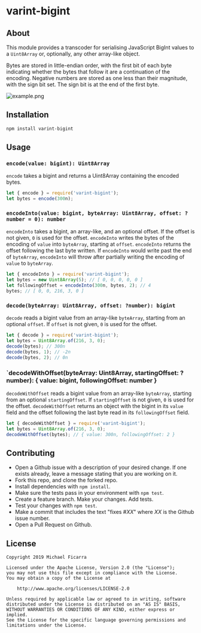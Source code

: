 varint-bigint
=============

## About

This module provides a transcoder for serialising JavaScript BigInt values to a
`Uint8Array` or, optionally, any other array-like object.

Bytes are stored in little-endian order, with the first bit of each byte
indicating whether the bytes that follow it are a continuation of the encoding.
Negative numbers are stored as one less than their magnitude, with the sign bit
set. The sign bit is at the end of the first byte.

![example.png]()

## Installation

```sh
npm install varint-bigint
```

## Usage

### `encode(value: bigint): Uint8Array`

`encode` takes a bigint and returns a Uint8Array containing the encoded bytes.

```js
let { encode } = require('varint-bigint');
let bytes = encode(300n);
```

### `encodeInto(value: bigint, byteArray: Uint8Array, offset: ?number = 0): number`

`encodeInto` takes a bigint, an array-like, and an optional offset. If the
offset is not given, `0` is used for the offset. `encodeInto` writes the bytes
of the encoding of `value` into `byteArray`, starting at `offset`. `encodeInto`
returns the offset following the last byte written. If `encodeInto` would write
past the end of `byteArray`, `encodeInto` will throw after partially writing
the encoding of `value` to `byteArray`.

```js
let { encodeInto } = require('varint-bigint');
let bytes = new Uint8Array(5); // [ 0, 0, 0, 0, 0 ]
let followingOffset = encodeInto(300n, bytes, 2); // 4
bytes; // [ 0, 0, 216, 3, 0 ]
```

### `decode(byteArray: Uint8Array, offset: ?number): bigint`

`decode` reads a bigint value from an array-like `byteArray`, starting from an
optional `offset`. If `offset` is not given, `0` is used for the offset.

```js
let { decode } = require('varint-bigint');
let bytes = Uint8Array.of(216, 3, 0);
decode(bytes); // 300n
decode(bytes, 1); // -2n
decode(bytes, 2); // 0n
```

### `decodeWithOffset(byteArray: Uint8Array, startingOffset: ?number): { value: bigint, followingOffset: number }

`decodeWithOffset` reads a bigint value from an array-like `byteArray`,
starting from an optional `startingOffset`. If `startingOffset` is not given,
`0` is used for the offset. `decodeWithOffset` returns an object with the
bigint in its `value` field and the offset following the last byte read in its
`followingOffset` field.

```js
let { decodeWithOffset } = require('varint-bigint');
let bytes = Uint8Array.of(216, 3, 0);
decodeWithOffset(bytes); // { value: 300n, followingOffset: 2 }
```

## Contributing

* Open a Github issue with a description of your desired change. If one exists already, leave a message stating that you are working on it.
* Fork this repo, and clone the forked repo.
* Install dependencies with `npm install`.
* Make sure the tests pass in your environment with `npm test`.
* Create a feature branch. Make your changes. Add tests.
* Test your changes with `npm test`.
* Make a commit that includes the text "fixes #*XX*" where *XX* is the Github issue number.
* Open a Pull Request on Github.

## License

    Copyright 2019 Michael Ficarra

    Licensed under the Apache License, Version 2.0 (the "License");
    you may not use this file except in compliance with the License.
    You may obtain a copy of the License at

        http://www.apache.org/licenses/LICENSE-2.0

    Unless required by applicable law or agreed to in writing, software
    distributed under the License is distributed on an "AS IS" BASIS,
    WITHOUT WARRANTIES OR CONDITIONS OF ANY KIND, either express or implied.
    See the License for the specific language governing permissions and
    limitations under the License.
